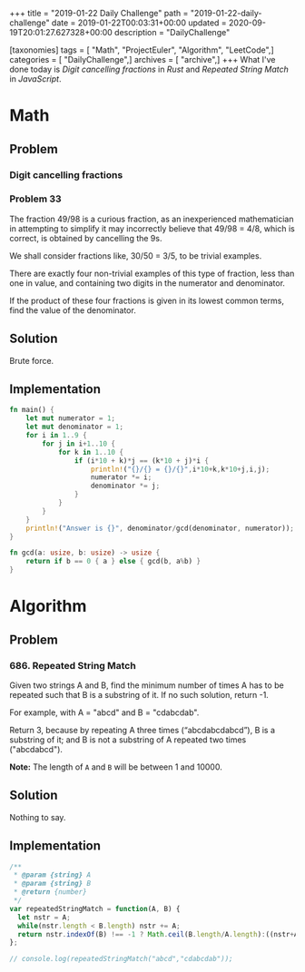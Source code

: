 +++
title = "2019-01-22 Daily Challenge"
path = "2019-01-22-daily-challenge"
date = 2019-01-22T00:03:31+00:00
updated = 2020-09-19T20:01:27.627328+00:00
description = "DailyChallenge"

[taxonomies]
tags = [ "Math", "ProjectEuler", "Algorithm", "LeetCode",]
categories = [ "DailyChallenge",]
archives = [ "archive",]
+++
What I've done today is *Digit cancelling fractions* in *Rust* and *Repeated String Match* in *JavaScript*.

<!-- more -->

# Math

## Problem

### Digit cancelling fractions

### Problem 33

The fraction 49/98 is a curious fraction, as an inexperienced mathematician in attempting to simplify it may incorrectly believe that 49/98 = 4/8, which is correct, is obtained by cancelling the 9s.

We shall consider fractions like, 30/50 = 3/5, to be trivial examples.

There are exactly four non-trivial examples of this type of fraction, less than one in value, and containing two digits in the numerator and denominator.

If the product of these four fractions is given in its lowest common terms, find the value of the denominator.

## Solution

Brute force.

## Implementation

```rust
fn main() {
    let mut numerator = 1;
    let mut denominator = 1;
    for i in 1..9 {
        for j in i+1..10 {
            for k in 1..10 {
                if (i*10 + k)*j == (k*10 + j)*i {
                    println!("{}/{} = {}/{}",i*10+k,k*10+j,i,j);
                    numerator *= i;
                    denominator *= j;
                }
            }
        }
    }
    println!("Answer is {}", denominator/gcd(denominator, numerator));
}

fn gcd(a: usize, b: usize) -> usize {
    return if b == 0 { a } else { gcd(b, a%b) }
}
```

# Algorithm

## Problem

### 686. Repeated String Match

Given two strings A and B, find the minimum number of times A has to be repeated such that B is a substring of it. If no such solution, return -1.

For example, with A = "abcd" and B = "cdabcdab".

Return 3, because by repeating A three times (“abcdabcdabcd”), B is a substring of it; and B is not a substring of A repeated two times ("abcdabcd").

**Note:**
The length of `A` and `B` will be between 1 and 10000.

## Solution

Nothing to say.

## Implementation

```js
/**
 * @param {string} A
 * @param {string} B
 * @return {number}
 */
var repeatedStringMatch = function(A, B) {
  let nstr = A;
  while(nstr.length < B.length) nstr += A;
  return nstr.indexOf(B) !== -1 ? Math.ceil(B.length/A.length):((nstr+A).indexOf(B) === -1? -1:Math.ceil(B.length/A.length)+1);
};

// console.log(repeatedStringMatch("abcd","cdabcdab"));
```